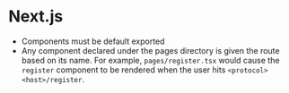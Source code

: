 # Next.js

- Components must be default exported
- Any component declared under the pages directory is given the route based on its name. For example, `pages/register.tsx` would cause the `register` component to be rendered when the user hits `<protocol><host>/register`.
